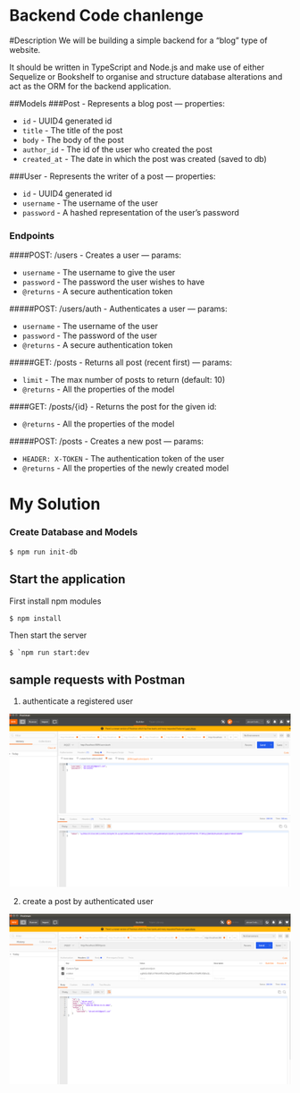 # Backend Code chanlenge

#Description
We will be building a simple backend for a “blog” type of website.

It should be written in TypeScript and Node.js and make use of either Sequelize or Bookshelf to organise and structure database alterations and act as the ORM for the backend application.

##Models
###Post - Represents a blog post — properties:

- `id` - UUID4 generated id
- `title` - The title of the post
- `body` - The body of the post 
- `author_id` - The id of the user who created the post
- `created_at` - The date in which the post was created (saved to db)

###User - Represents the writer of a post — properties:

- `id` - UUID4 generated id
- `username` - The username of the user
- `password` - A hashed representation of the user’s password

### Endpoints
####POST: /users - Creates a user — params:
- `username`  - The username to give the user
- `password` - The password the user wishes to have
- `@returns` - A secure authentication token

#####POST: /users/auth - Authenticates a user — params:

- `username` - The username of the user
- `password` - The password of the user
- `@returns` - A secure authentication token

#####GET: /posts - Returns all post (recent first) — params:

- `limit` - The max number of posts to return (default: 10)
- `@returns` - All the properties of the model

####GET: /posts/{id} - Returns the post for the given id:

- `@returns` - All the properties of the model

#####POST: /posts - Creates a new post — params:

- `HEADER: X-TOKEN` - The authentication token of the user
- `@returns` - All the properties of the newly created model



# My Solution

### Create Database and Models

```
$ npm run init-db
```

## Start the application
 
 First install npm modules
 
```
$ npm install
```

Then start the server

```
$ `npm run start:dev
```


## sample requests with Postman

1. authenticate a registered user

![get user token](./screenshots/authenticate_user.png)


2. create a post by authenticated user

![create post by authenticated user](./screenshots/create_post.png)